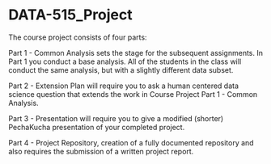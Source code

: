 # DATA-515_Project

The course project consists of four parts: 

Part 1 - Common Analysis sets the stage for the subsequent assignments. In Part 1 you conduct a base analysis. All of the students in the class will conduct the same analysis, but with a slightly different data subset.

Part 2 - Extension Plan will require you to ask a human centered data science question that extends the work in Course Project Part 1 - Common Analysis. 

Part 3 - Presentation will require you to give a modified (shorter) PechaKucha presentation of your completed project.

Part 4 - Project Repository, creation of a fully documented repository and also requires the submission of a written project report.
